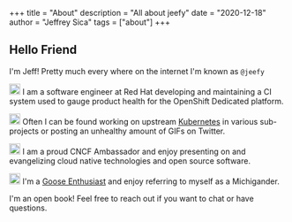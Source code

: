 +++
title = "About"
description = "All about jeefy"
date = "2020-12-18"
author = "Jeffrey Sica"
tags = ["about"]
+++
## Hello Friend

I'm Jeff! Pretty much every where on the internet I'm known as `@jeefy`

<img src="/images/redhat.png" width="20px"/> I am a software engineer at Red Hat developing and maintaining a CI system used to gauge product health for the OpenShift Dedicated platform.

<img src="/images/kubernetes.png" width="20px"/> Often I can be found working on upstream [Kubernetes](https://kubernetes.io) in various sub-projects or posting an unhealthy amount of GIFs on Twitter.

<img src="/images/cncf.png" width="20px" /> I am a proud CNCF Ambassador and enjoy presenting on and evangelizing cloud native technologies and open source software.

<img src="/images/goose.png" width="20px" /> I'm a [Goose Enthusiast](https://honk.ci) and enjoy referring to myself as a Michigander.

I'm an open book! Feel free to reach out if you want to chat or have questions.